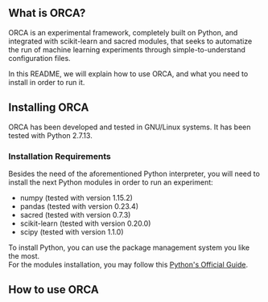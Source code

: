 ## What is ORCA?

ORCA is an experimental framework, completely built on Python, and integrated with scikit-learn and sacred modules, 
that seeks to automatize the run of machine learning experiments through simple-to-understand configuration files.

In this README, we will explain how to use ORCA, and what you need to install in order to run it.


## Installing ORCA

ORCA has been developed and tested in GNU/Linux systems. It has been tested with Python 2.7.13.

### Installation Requirements

Besides the need of the aforementioned Python interpreter, you will need to install the next Python modules
in order to run an experiment:

- numpy (tested with version 1.15.2)
- pandas (tested with version 0.23.4)
- sacred (tested with version 0.7.3)
- scikit-learn (tested with version 0.20.0)
- scipy (tested with version 1.1.0)

To install Python, you can use the package management system you like the most.\
For the modules installation, you may follow this [Python's Official Guide](https://docs.python.org/2/installing/index.html).

## How to use ORCA

